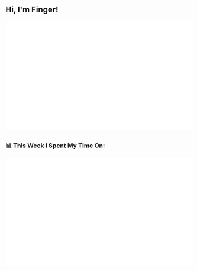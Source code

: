 <h2> Hi, I'm Finger!</h2>

<img align="right" src="https://raw.githubusercontent.com/spianmo/github-stats/master/generated/overview.svg#gh-light-mode-only">

<!-- <img align="right" height="160em" src="https://github-readme-stats-eight-theta.vercel.app/api/top-langs/?username=spianmo&layout=compact&langs_count=8&theme=algolia"/>	 -->
	
```go
package main

type Me struct {
	Name   string
	Job    string
	Code   string
	Skills string
}

func main() {
	me := &Me{
		Name:   "Finger",
		Job:    "Client-side Engineer",
		Code:   "Java, Kotlin, C#, Rust and C++ and Others",
		Skills: "Android, Security, Cross-platform client, NLP, CV, ASR ^o^",
	}
	_ = me
}
```


<h3>📊 This Week I Spent My Time On:</h3>
<img align='right' src="https://raw.githubusercontent.com/spianmo/github-stats/master/generated/languages.svg#gh-light-mode-only">

<!--START_SECTION:waka-->

```txt
Kotlin             1 hr 19 mins    ███████████▓░░░░░░░░░░░░░   46.75 %
JSON               23 mins         ███▓░░░░░░░░░░░░░░░░░░░░░   14.02 %
Java Properties    11 mins         █▓░░░░░░░░░░░░░░░░░░░░░░░   06.96 %
Gradle             11 mins         █▓░░░░░░░░░░░░░░░░░░░░░░░   06.63 %
XML                9 mins          █▒░░░░░░░░░░░░░░░░░░░░░░░   05.35 %
```

<!--END_SECTION:waka-->

